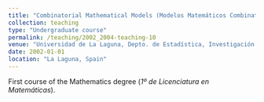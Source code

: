 ```yaml
---
title: "Combinatorial Mathematical Models (Modelos Matemáticos Combinatorios) [2002-2004]"
collection: teaching
type: "Undergraduate course"
permalink: /teaching/2002_2004-teaching-10
venue: "Universidad de La Laguna, Depto. de Estadística, Investigación Operativa y Computación"
date: 2002-01-01
location: "La Laguna, Spain"
---
```

First course of the Mathematics degree (_1º de Licenciatura en Matemáticas_).